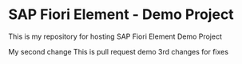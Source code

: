 # SAP Fiori Element - Demo Project

This is my repository for hosting SAP Fiori Element Demo Project

My second change
This is pull request demo
3rd changes for fixes